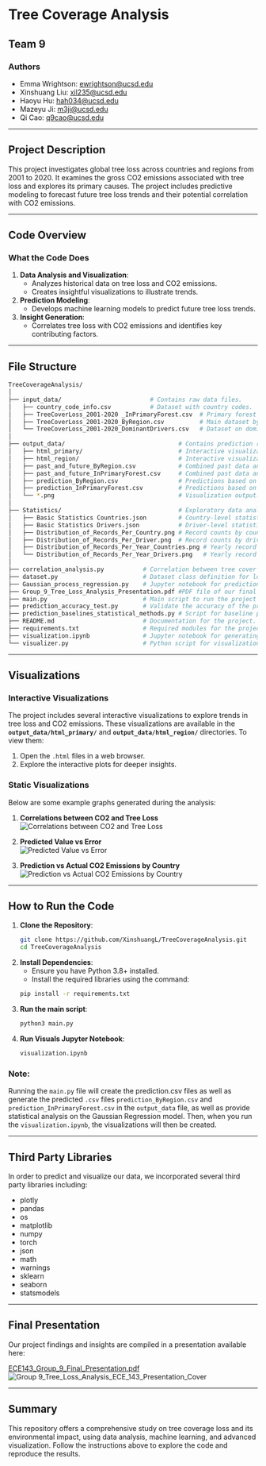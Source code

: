 # **Tree Coverage Analysis**

## **Team 9**

### **Authors**
- Emma Wrightson: ewrightson@ucsd.edu  
- Xinshuang Liu: xil235@ucsd.edu
- Haoyu Hu: hah034@ucsd.edu     
- Mazeyu Ji: m3ji@ucsd.edu  
- Qi Cao: q9cao@ucsd.edu  

---

## **Project Description**
This project investigates global tree loss across countries and regions from 2001 to 2020. It examines the gross CO2 emissions associated with tree loss and explores its primary causes. The project includes predictive modeling to forecast future tree loss trends and their potential correlation with CO2 emissions.

---

## **Code Overview**
### What the Code Does
1. **Data Analysis and Visualization**:
   - Analyzes historical data on tree loss and CO2 emissions.
   - Creates insightful visualizations to illustrate trends.
2. **Prediction Modeling**:
   - Develops machine learning models to predict future tree loss trends.
3. **Insight Generation**:
   - Correlates tree loss with CO2 emissions and identifies key contributing factors.

---

## **File Structure**

```bash
TreeCoverageAnalysis/
│
├── input_data/                         # Contains raw data files.
│   ├── country_code_info.csv           # Dataset with country codes.
│   ├── TreeCoverLoss_2001-2020 _InPrimaryForest.csv  # Primary forest dataset.
│   ├── TreeCoverLoss_2001-2020_ByRegion.csv          # Main dataset by region.
│   └── TreeCoverLoss_2001-2020_DominantDrivers.csv   # Dataset on dominant drivers.
│
├── output_data/                                # Contains prediction results and visualizations.
│   ├── html_primary/                           # Interactive visualizations for tree cover loss and CO2.
│   ├── html_region/                            # Interactive visualizations for tree cover loss and CO2.
│   ├── past_and_future_ByRegion.csv            # Combined past data and prediction based on the main dataset.
│   ├── past_and_future_InPrimaryForest.csv     # Combined past data and prediction based on the primary forest dataset.
│   ├── prediction_ByRegion.csv                 # Predictions based on the main dataset.
│   ├── prediction_InPrimaryForest.csv          # Predictions based on the primary forest dataset.
│   └── *.png                                   # Visualization output.
│
├── Statistics/                                 # Exploratory data analysis and statistics.
│   ├── Basic Statistics Countries.json         # Country-level statistics on tree cover loss and CO2.
│   ├── Basic Statistics Drivers.json           # Driver-level statistics on tree cover loss and CO2.
│   ├── Distribution_of_Records_Per_Country.png # Record counts by country.
│   ├── Distribution_of_Records_Per_Driver.png  # Record counts by driver type.
│   ├── Distribution_of_Records_Per_Year_Countries.png # Yearly record counts by country.
│   └── Distribution_of_Records_Per_Year_Drivers.png   # Yearly record counts by driver type.
│
├── correlation_analysis.py           # Correlation between tree cover loss and CO2.
├── dataset.py                        # Dataset class definition for loading and preprocessing data.
├── Gaussian_process_regression.py    # Jupyter notebook for prediction modeling using Gaussian process regression.
├── Group_9_Tree_Loss_Analysis_Presentation.pdf #PDF file of our final presentation
├── main.py                           # Main script to run the project pipeline.
├── prediction_accuracy_test.py       # Validate the accuracy of the predicted tree cover loss.
├── prediction_baselines_statistical_methods.py # Script for baseline prediction models.
├── README.md                         # Documentation for the project.
├── requirements.txt                  # Required modules for the project.
├── visualization.ipynb               # Jupyter notebook for generating visualizations.
└── visualizer.py                     # Python script for visualization tasks.
```

---

## **Visualizations**

### **Interactive Visualizations**
The project includes several interactive visualizations to explore trends in tree loss and CO2 emissions. These visualizations are available in the **`output_data/html_primary/`** and **`output_data/html_region/`** directories. To view them:  
1. Open the `.html` files in a web browser.  
2. Explore the interactive plots for deeper insights.  

### **Static Visualizations**
Below are some example graphs generated during the analysis:  

1. **Correlations between CO2 and Tree Loss**  
   ![Correlations between CO2 and Tree Loss](output_data/linearity_testing.png)  

2. **Predicted Value vs Error**  
   ![Predicted Value vs Error](output_data/upperbound_error_analysis_for_correlationship.png)  

3. **Prediction vs Actual CO2 Emissions by Country**  
   ![Prediction vs Actual CO2 Emissions by Country](output_data/use_upperbound_correlationship_to_test_accuracy.png)  

---

## **How to Run the Code**
1. **Clone the Repository**:
   ```bash
   git clone https://github.com/XinshuangL/TreeCoverageAnalysis.git
   cd TreeCoverageAnalysis
   ```
2. **Install Dependencies**:
    - Ensure you have Python 3.8+ installed.
    - Install the required libraries using the command:
   ```bash
   pip install -r requirements.txt
   ```
3. **Run the main script**:
   ```bash
   python3 main.py
   ```
4. **Run Visuals Jupyter Notebook**:
   ```bash
   visualization.ipynb
   ```
### Note:
Running the `main.py` file will create the prediction.csv files as well as generate the predicted `.csv` files `prediction_ByRegion.csv` and `prediction_InPrimaryForest.csv` in the `output_data` file, as well as provide statistical analysis on the Gaussian Regression model. Then, when you run the `visualization.ipynb`, the visualizations will then be created.

---

## **Third Party Libraries**
In order to predict and visualize our data, we incorporated several third party libraries including:
- plotly
- pandas
- os
- matplotlib
- numpy
- torch
- json
- math
- warnings
- sklearn
- seaborn
- statsmodels

---

## **Final Presentation**
Our project findings and insights are compiled in a presentation available here:

[ECE143_Group_9_Final_Presentation.pdf](https://docs.google.com/presentation/d/1qYn_WN-LpJIszPvLomJdqw3qk8KqCV9Ftj36vBX77S0/edit#slide=id.g31bf258b86b_1_41)
![Group 9_Tree_Loss_Analysis_ECE_143_Presentation_Cover](output_data/Group_9_Tree_Loss_Analysis_ECE_143_Presentation_Cover.png)

---

## **Summary**
This repository offers a comprehensive study on tree coverage loss and its environmental impact, using data analysis, machine learning, and advanced visualization. Follow the instructions above to explore the code and reproduce the results.